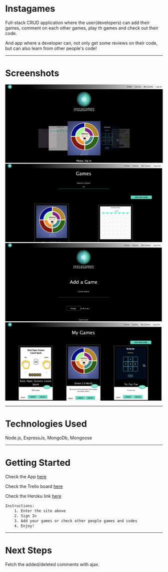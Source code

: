 # Instagames

Full-stack CRUD application where the user(developers) can add their games, comment on each other games, play th games and check out their code.

And app where a developer can, not only get some reviews on their code, but can also learn from other people's code!

---

# Screenshots

<img src="./GamePage/public/images/front-page.png" alt="index page" height="250px" />

<img src="./GamePage/public/images/games-page.png" alt="games page" height="250px" />

<img src="./GamePage/public/images/add-game.png" alt="add a game page" height="250px" />

<img src="./GamePage/public/images/my-games.png" alt="my games page" height="250px" />

---

# Technologies Used

Node.js, ExpressJs, MongoDb, Mongoose

---

# Getting Started

Check the App [here](https://www.example.com)

Check the Trello board [here](https://trello.com/b/XYitKOk0/ga-project-2-games-page)

Check the Heroku link [here](https://myinstagames.herokuapp.com/)

    Instructions:
        1. Enter the site above
        2. Sign In
        3. Add your games or check other people games and codes
        4. Enjoy!

---

# Next Steps

Fetch the added/deleted comments with ajax.
